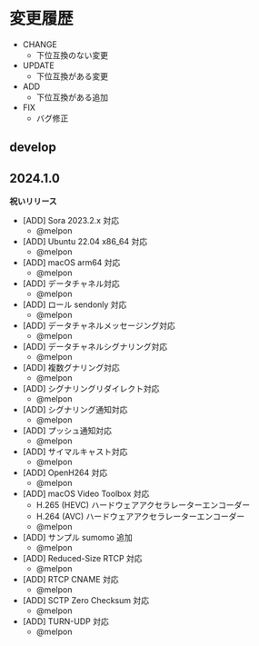 # 変更履歴

- CHANGE
  - 下位互換のない変更
- UPDATE
  - 下位互換がある変更
- ADD
  - 下位互換がある追加
- FIX
  - バグ修正

## develop

## 2024.1.0

**祝いリリース**

- [ADD] Sora 2023.2.x 対応
  - @melpon
- [ADD] Ubuntu 22.04 x86_64 対応
  - @melpon
- [ADD] macOS arm64 対応
  - @melpon
- [ADD] データチャネル対応
  - @melpon
- [ADD] ロール sendonly 対応
  - @melpon
- [ADD] データチャネルメッセージング対応
  - @melpon
- [ADD] データチャネルシグナリング対応
  - @melpon
- [ADD] 複数グナリング対応
  - @melpon
- [ADD] シグナリングリダイレクト対応
  - @melpon
- [ADD] シグナリング通知対応
  - @melpon
- [ADD] プッシュ通知対応
  - @melpon
- [ADD] サイマルキャスト対応
  - @melpon
- [ADD] OpenH264 対応
  - @melpon
- [ADD] macOS Video Toolbox 対応
  - H.265 (HEVC) ハードウェアアクセラレーターエンコーダー
  - H.264 (AVC) ハードウェアアクセラレーターエンコーダー
  - @melpon
- [ADD] サンプル sumomo 追加
  - @melpon
- [ADD] Reduced-Size RTCP 対応
  - @melpon
- [ADD] RTCP CNAME 対応
  - @melpon
- [ADD] SCTP Zero Checksum 対応
  - @melpon
- [ADD] TURN-UDP 対応
  - @melpon
